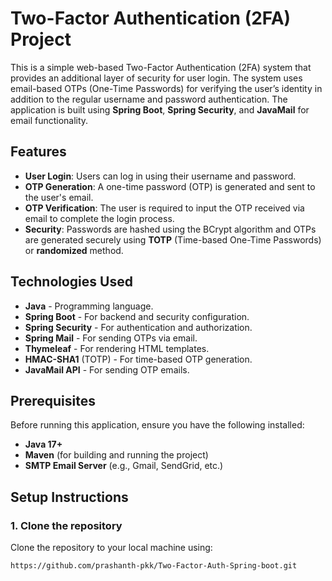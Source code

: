 # Two-Factor Authentication (2FA) Project

This is a simple web-based Two-Factor Authentication (2FA) system that provides an additional layer of security for user login. The system uses email-based OTPs (One-Time Passwords) for verifying the user’s identity in addition to the regular username and password authentication. The application is built using **Spring Boot**, **Spring Security**, and **JavaMail** for email functionality.

## Features

- **User Login**: Users can log in using their username and password.
- **OTP Generation**: A one-time password (OTP) is generated and sent to the user's email.
- **OTP Verification**: The user is required to input the OTP received via email to complete the login process.
- **Security**: Passwords are hashed using the BCrypt algorithm and OTPs are generated securely using **TOTP** (Time-based One-Time Passwords) or **randomized** method.

## Technologies Used

- **Java** - Programming language.
- **Spring Boot** - For backend and security configuration.
- **Spring Security** - For authentication and authorization.
- **Spring Mail** - For sending OTPs via email.
- **Thymeleaf** - For rendering HTML templates.
- **HMAC-SHA1** (TOTP) - For time-based OTP generation.
- **JavaMail API** - For sending OTP emails.

## Prerequisites

Before running this application, ensure you have the following installed:

- **Java 17+**
- **Maven** (for building and running the project)
- **SMTP Email Server** (e.g., Gmail, SendGrid, etc.)

## Setup Instructions

### 1. Clone the repository

Clone the repository to your local machine using:

```bash
https://github.com/prashanth-pkk/Two-Factor-Auth-Spring-boot.git

